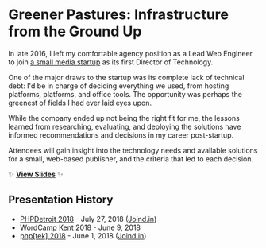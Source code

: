 # Greener Pastures: Infrastructure from the Ground Up

In late 2016, I left my comfortable agency position as a Lead Web Engineer to join [a small media startup](https://growella.com) as its first Director of Technology.

One of the major draws to the startup was its complete lack of technical debt: I'd be in charge of deciding everything we used, from hosting platforms, platforms, and office tools. The opportunity was perhaps the greenest of fields I had ever laid eyes upon.

While the company ended up not being the right fit for me, the lessons learned from researching, evaluating, and deploying the solutions have informed recommendations and decisions in my career post-startup.

Attendees will gain insight into the technology needs and available solutions for a small, web-based publisher, and the criteria that led to each decision.

:sparkles: **[View Slides](https://stevegrunwell.github.io/greener-pastures/)** :sparkles:

## Presentation History

* [PHPDetroit 2018](https://phpdetroit.io/) - July 27, 2018 ([Joind.in](https://joind.in/talk/c00f4))
* [WordCamp Kent 2018](https://2018.kent.wordcamp.org/) - June 9, 2018
* [php[tek] 2018](https://tek18.phparch.com/speakers/steve-grunwell/) - June 1, 2018 ([Joind.in](https://joind.in/talk/c2f8f))
